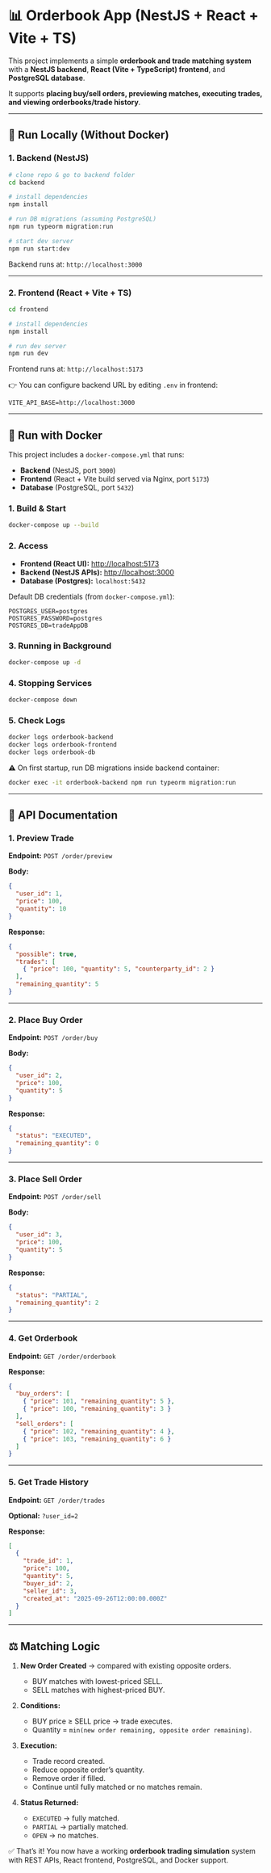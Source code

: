 # 📊 Orderbook App (NestJS + React + Vite + TS)

This project implements a simple **orderbook and trade matching system** with a **NestJS backend**, **React (Vite + TypeScript) frontend**, and **PostgreSQL database**.

It supports **placing buy/sell orders, previewing matches, executing trades, and viewing orderbooks/trade history**.

---

## 🚀 Run Locally (Without Docker)

### 1. Backend (NestJS)

```bash
# clone repo & go to backend folder
cd backend

# install dependencies
npm install

# run DB migrations (assuming PostgreSQL)
npm run typeorm migration:run

# start dev server
npm run start:dev
```

Backend runs at: `http://localhost:3000`

---

### 2. Frontend (React + Vite + TS)

```bash
cd frontend

# install dependencies
npm install

# run dev server
npm run dev
```

Frontend runs at: `http://localhost:5173`

👉 You can configure backend URL by editing `.env` in frontend:

```env
VITE_API_BASE=http://localhost:3000
```

---

## 🐳 Run with Docker

This project includes a `docker-compose.yml` that runs:

- **Backend** (NestJS, port `3000`)  
- **Frontend** (React + Vite build served via Nginx, port `5173`)  
- **Database** (PostgreSQL, port `5432`)  

### 1. Build & Start

```bash
docker-compose up --build
```

### 2. Access

- **Frontend (React UI):** [http://localhost:5173](http://localhost:5173)  
- **Backend (NestJS APIs):** [http://localhost:3000](http://localhost:3000)  
- **Database (Postgres):** `localhost:5432`  

Default DB credentials (from `docker-compose.yml`):  
```
POSTGRES_USER=postgres
POSTGRES_PASSWORD=postgres
POSTGRES_DB=tradeAppDB
```

### 3. Running in Background

```bash
docker-compose up -d
```

### 4. Stopping Services

```bash
docker-compose down
```

### 5. Check Logs

```bash
docker logs orderbook-backend
docker logs orderbook-frontend
docker logs orderbook-db
```

⚠️ On first startup, run DB migrations inside backend container:

```bash
docker exec -it orderbook-backend npm run typeorm migration:run
```

---

## 📡 API Documentation

### 1. **Preview Trade**

**Endpoint:** `POST /order/preview`

**Body:**
```json
{
  "user_id": 1,
  "price": 100,
  "quantity": 10
}
```

**Response:**
```json
{
  "possible": true,
  "trades": [
    { "price": 100, "quantity": 5, "counterparty_id": 2 }
  ],
  "remaining_quantity": 5
}
```

---

### 2. **Place Buy Order**

**Endpoint:** `POST /order/buy`

**Body:**
```json
{
  "user_id": 2,
  "price": 100,
  "quantity": 5
}
```

**Response:**
```json
{
  "status": "EXECUTED",
  "remaining_quantity": 0
}
```

---

### 3. **Place Sell Order**

**Endpoint:** `POST /order/sell`

**Body:**
```json
{
  "user_id": 3,
  "price": 100,
  "quantity": 5
}
```

**Response:**
```json
{
  "status": "PARTIAL",
  "remaining_quantity": 2
}
```

---

### 4. **Get Orderbook**

**Endpoint:** `GET /order/orderbook`

**Response:**
```json
{
  "buy_orders": [
    { "price": 101, "remaining_quantity": 5 },
    { "price": 100, "remaining_quantity": 3 }
  ],
  "sell_orders": [
    { "price": 102, "remaining_quantity": 4 },
    { "price": 103, "remaining_quantity": 6 }
  ]
}
```

---

### 5. **Get Trade History**

**Endpoint:** `GET /order/trades`

**Optional:** `?user_id=2`

**Response:**
```json
[
  {
    "trade_id": 1,
    "price": 100,
    "quantity": 5,
    "buyer_id": 2,
    "seller_id": 3,
    "created_at": "2025-09-26T12:00:00.000Z"
  }
]
```

---

## ⚖️ Matching Logic

1. **New Order Created** → compared with existing opposite orders.  
   - BUY matches with lowest-priced SELL.  
   - SELL matches with highest-priced BUY.  

2. **Conditions:**  
   - BUY price ≥ SELL price → trade executes.  
   - Quantity = `min(new order remaining, opposite order remaining)`.  

3. **Execution:**  
   - Trade record created.  
   - Reduce opposite order’s quantity.  
   - Remove order if filled.  
   - Continue until fully matched or no matches remain.  

4. **Status Returned:**  
   - `EXECUTED` → fully matched.  
   - `PARTIAL` → partially matched.  
   - `OPEN` → no matches.  


✅ That’s it! You now have a working **orderbook trading simulation** system with REST APIs, React frontend, PostgreSQL, and Docker support.
